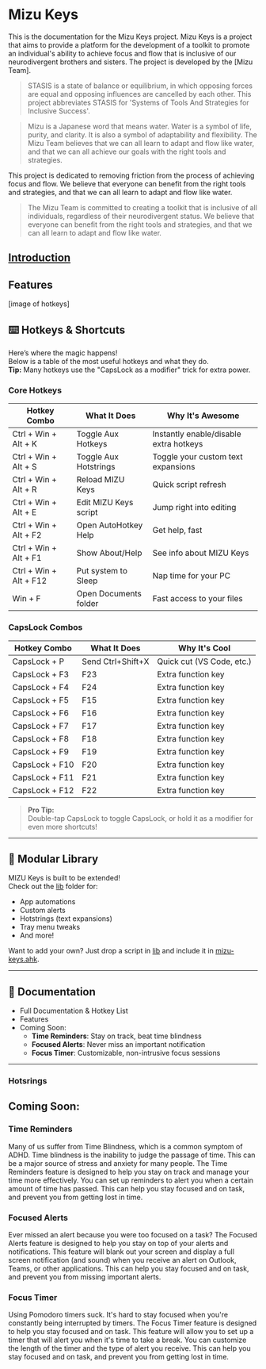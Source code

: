 # Mizu Keys
This is the documentation for the Mizu Keys project. Mizu Keys is a project that aims to provide a platform for the development of a toolkit to promote an individual's ability to achieve focus and flow that is inclusive of our neurodivergent brothers and sisters. The project is developed by the [Mizu Team]. 

> STASIS is a state of balance or equilibrium, in which opposing forces are equal and opposing influences are cancelled by each other. This project abbreviates STASIS for 'Systems of Tools And Strategies for Inclusive Success'.

> Mizu is a Japanese word that means water. Water is a symbol of life, purity, and clarity. It is also a symbol of adaptability and flexibility. The Mizu Team believes that we can all learn to adapt and flow like water, and that we can all achieve our goals with the right tools and strategies.
>
This project is dedicated to removing friction from the process of achieving focus and flow. We believe that everyone can benefit from the right tools and strategies, and that we can all learn to adapt and flow like water.
> The Mizu Team is committed to creating a toolkit that is inclusive of all individuals, regardless of their neurodivergent status. We believe that everyone can benefit from the right tools and strategies, and that we can all learn to adapt and flow like water.


## [Introduction](#introduction)

## Features
[image of hotkeys]

## ⌨️ Hotkeys & Shortcuts

Here’s where the magic happens!  
Below is a table of the most useful hotkeys and what they do.  
**Tip:** Many hotkeys use the "CapsLock as a modifier" trick for extra power.

### Core Hotkeys

| Hotkey Combo                | What It Does                                 | Why It's Awesome                          |
|-----------------------------|----------------------------------------------|-------------------------------------------|
| Ctrl + Win + Alt + K        | Toggle Aux Hotkeys                           | Instantly enable/disable extra hotkeys    |
| Ctrl + Win + Alt + S        | Toggle Aux Hotstrings                        | Toggle your custom text expansions        |
| Ctrl + Win + Alt + R        | Reload MIZU Keys                             | Quick script refresh                      |
| Ctrl + Win + Alt + E        | Edit MIZU Keys script                        | Jump right into editing                   |
| Ctrl + Win + Alt + F2       | Open AutoHotkey Help                         | Get help, fast                            |
| Ctrl + Win + Alt + F1       | Show About/Help                              | See info about MIZU Keys                  |
| Ctrl + Win + Alt + F12      | Put system to Sleep                          | Nap time for your PC                      |
| Win + F                     | Open Documents folder                        | Fast access to your files                 |

### CapsLock Combos

| Hotkey Combo         | What It Does                  | Why It's Cool                  |
|----------------------|-------------------------------|-------------------------------|
| CapsLock + P         | Send Ctrl+Shift+X             | Quick cut (VS Code, etc.)     |
| CapsLock + F3        | F23                           | Extra function key             |
| CapsLock + F4        | F24                           | Extra function key             |
| CapsLock + F5        | F15                           | Extra function key             |
| CapsLock + F6        | F16                           | Extra function key             |
| CapsLock + F7        | F17                           | Extra function key             |
| CapsLock + F8        | F18                           | Extra function key             |
| CapsLock + F9        | F19                           | Extra function key             |
| CapsLock + F10       | F20                           | Extra function key             |
| CapsLock + F11       | F21                           | Extra function key             |
| CapsLock + F12       | F22                           | Extra function key             |

> **Pro Tip:**  
> Double-tap CapsLock to toggle CapsLock, or hold it as a modifier for even more shortcuts!

---

## 🧩 Modular Library

MIZU Keys is built to be extended!  
Check out the [lib](http://_vscodecontentref_/1) folder for:

- App automations
- Custom alerts
- Hotstrings (text expansions)
- Tray menu tweaks
- And more!

Want to add your own? Just drop a script in [lib](http://_vscodecontentref_/2) and include it in [mizu-keys.ahk](http://_vscodecontentref_/3).

---

## 📜 Documentation

- Full Documentation & Hotkey List
- Features
- Coming Soon:  
  - **Time Reminders**: Stay on track, beat time blindness  
  - **Focused Alerts**: Never miss an important notification  
  - **Focus Timer**: Customizable, non-intrusive focus sessions

---

### Hotsrings




## Coming Soon: 

### Time Reminders

Many of us suffer from Time Blindness, which is a common symptom of ADHD. Time blindness is the inability to judge the passage of time. This can be a major source of stress and anxiety for many people. The Time Reminders feature is designed to help you stay on track and manage your time more effectively. You can set up reminders to alert you when a certain amount of time has passed. This can help you stay focused and on task, and prevent you from getting lost in time.

### Focused Alerts

Ever missed an alert because you were too focused on a task? The Focused Alerts feature is designed to help you stay on top of your alerts and notifications. This feature will blank out your screen and display a full screen notification (and sound) when you receive an alert on Outlook, Teams, or other applications. This can help you stay focused and on task, and prevent you from missing important alerts.

### Focus Timer

Using Pomodoro timers suck. It's hard to stay focused when you're constantly being interrupted by timers. The Focus Timer feature is designed to help you stay focused and on task. This feature will allow you to set up a timer that will alert you when it's time to take a break. You can customize the length of the timer and the type of alert you receive. This can help you stay focused and on task, and prevent you from getting lost in time.